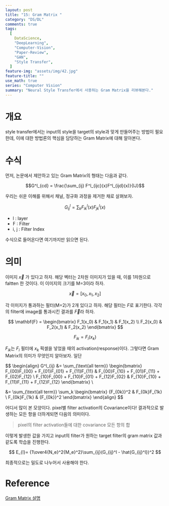 ```yaml
---
layout: post
title: "15: Gram Matrix "
category: "DS/DL"
comments: true
tags:
  [
    DataScience,
    "DeepLearning",
    "Computer-Vision",
    "Paper-Review",
    "GAN",
    "Style Transfer",
  ]
feature-img: "assets/img/42.jpg"
feature-title: ""
use_math: true
series: "Computer Vision"
summary: "Neural Style Transfer에서 사용하는 Gram Matrix을 리뷰해본다."
---
```


# 개요

style transfer에서는 input의 style을 target의 style과 맞게 만들어주는 방법이 필요한데, 이에 대한 방법론의 핵심을 담당하는 Gram Matrix에 대해 알아본다.

# 수식

먼저, 논문에서 제안하고 있는 Gram Matrix의 형태는 다음과 같다.

$$G^l_{cd} = \frac{\sum_{ij} F^l_{ijc}(x)F^l_{ijd}(x)}{IJ}$$

우리는 쉬운 이해를 위해서 채널, 정규화 과정을 제거한 채로 살펴보자.

$$G^l_{ij} = {\sum_{k} F^l_{ik}(x)F^l_{jk}(x)}$$

- l : layer
- F : Filter
- i, j : Filter Index

수식으로 들어온다면 여기까지만 읽으면 된다.

# 의미

이미지 $\vec{x}$ 가 있다고 하자. 해당 벡터는 2차원 이미지가 있을 때, 이를 1차원으로 faltten 한 것이다. 이 이미지의 크기를 M=3이라 하자.

$$
\vec{x}=[x_0, x_1, x_2]
$$

각 이미지가 통과하는 필터(M=2)가 2개 있다고 하자. 해당 필터는 $F$로 표기한다. 각각의 filter에 image를 통과시킨 결과를 $\vec{F}$라 하자.

$$
\mathbf{F} =
\begin{bmatrix}
   F_1(x_0) & F_1(x_1) & F_1(x_2) \\
   F_2(x_0) & F_2(x_1) & F_2(x_2)
\end{bmatrix}
$$

$$
F_{ik} = F_i(x_k)
$$

$F_{ik}$는 $F_i$ 필터에 $x_k$ 픽셀을 넣었을 때의 activation(response)이다. 그렇다면 Gram Matrix의 의미가 무엇인지 알아보자. 일단

$$
\begin{align}
   G^l_{ij}
   &=
   \sum_{\text{all term}}
   \begin{bmatrix}
      F_{00}F_{00} + F_{01}F_{01} + F_{11}F_{11} & F_{00}F_{10} + F_{01}F_{11} + F_{02}F_{12} \\
      F_{10}F_{00} + F_{10}F_{01} + F_{12}F_{02} & F_{10}F_{10} + F_{11}F_{11} + F_{12}F_{12}
   \end{bmatrix}
   \\

   &=
   \sum_{\text{all term}} \sum_k
   \begin{bmatrix}
      {F_{0k}}^2 & F_{0k}F_{1k} \\
      F_{0k}F_{1k} & {F_{0k}}^2
   \end{bmatrix}
\end{align}
$$

어디서 많이 본 모양이다. pixel별 filter activation의 Covariance이다! 결과적으로 발생하는 모든 항을 더하게되면 다음의 의미이다.

> pixel의 filter activation들에 대한 covariance 모든 항의 합

이렇게 발생한 값을 가지고 input의 filter가 원하는 target filter의 gram matrix 값과 같도록 학습을 진행한다.

$$
E_{l}= {1\over4{N_e}^2{M_e}^2}\sum_{ij}(G_{ij}^l - \hat{G_{ij}^l})^2
$$

최종적으로는 밀도로 나누어서 사용해야 한다.

# Reference

[Gram Matrix 설명](https://m.blog.naver.com/PostView.nhn?blogId=atelierjpro&logNo=221180412283&proxyReferer=https:%2F%2Fwww.google.com%2F)
